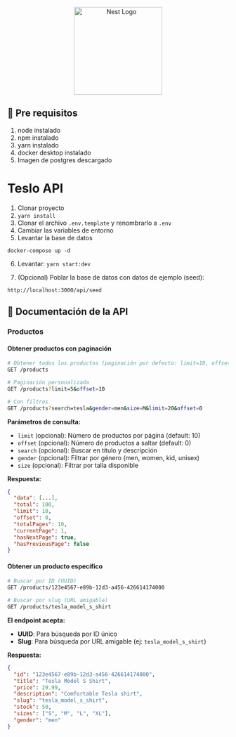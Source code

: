 <p align="center">
  <a href="http://nestjs.com/" target="blank"><img src="https://nestjs.com/img/logo-small.svg" width="200" alt="Nest Logo" /></a>
</p>

## 📖 Pre requisitos
1. node instalado
2. npm instalado
3. yarn instalado
4. docker desktop instalado
5. Imagen de postgres descargado


# Teslo API

1. Clonar proyecto
2. ```yarn install```
3. Clonar el archivo ```.env.template``` y renombrarlo a ```.env```
4. Cambiar las variables de entorno
5. Levantar la base de datos
```
docker-compose up -d
```

6. Levantar: ```yarn start:dev```

7. (Opcional) Poblar la base de datos con datos de ejemplo (seed):
```
http://localhost:3000/api/seed
```

## 📖 Documentación de la API

### Productos

#### Obtener productos con paginación
```bash
# Obtener todos los productos (paginación por defecto: limit=10, offset=0)
GET /products

# Paginación personalizada
GET /products?limit=5&offset=10

# Con filtros
GET /products?search=tesla&gender=men&size=M&limit=20&offset=0
```

**Parámetros de consulta:**
- `limit` (opcional): Número de productos por página (default: 10)
- `offset` (opcional): Número de productos a saltar (default: 0)
- `search` (opcional): Buscar en título y descripción
- `gender` (opcional): Filtrar por género (men, women, kid, unisex)
- `size` (opcional): Filtrar por talla disponible

**Respuesta:**
```json
{
  "data": [...],
  "total": 100,
  "limit": 10,
  "offset": 0,
  "totalPages": 10,
  "currentPage": 1,
  "hasNextPage": true,
  "hasPreviousPage": false
}
```

#### Obtener un producto específico
```bash
# Buscar por ID (UUID)
GET /products/123e4567-e89b-12d3-a456-426614174000

# Buscar por slug (URL amigable)
GET /products/tesla_model_s_shirt
```

**El endpoint acepta:**
- **UUID**: Para búsqueda por ID único
- **Slug**: Para búsqueda por URL amigable (ej: `tesla_model_s_shirt`)

**Respuesta:**
```json
{
  "id": "123e4567-e89b-12d3-a456-426614174000",
  "title": "Tesla Model S Shirt",
  "price": 29.99,
  "description": "Comfortable Tesla shirt",
  "slug": "tesla_model_s_shirt",
  "stock": 50,
  "sizes": ["S", "M", "L", "XL"],
  "gender": "men"
}
```
